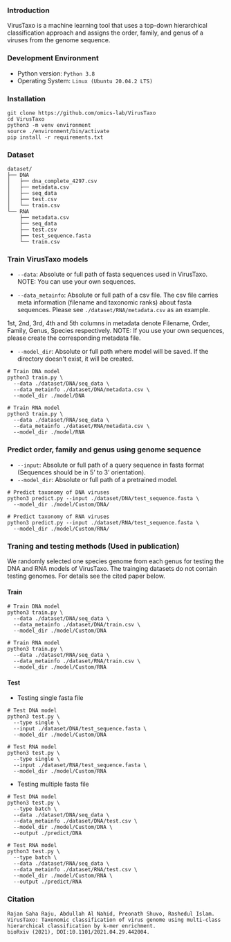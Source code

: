 ### Introduction

VirusTaxo is a machine learning tool that uses a top-down hierarchical classification approach and assigns the order, family, and genus of a viruses from the genome sequence. 

### Development Environment
- Python version: `Python 3.8`
- Operating System: `Linux (Ubuntu 20.04.2 LTS)`

### Installation

```
git clone https://github.com/omics-lab/VirusTaxo
cd VirusTaxo
python3 -m venv environment
source ./environment/bin/activate
pip install -r requirements.txt
```

### Dataset

```
dataset/
├── DNA
│   ├── dna_complete_4297.csv
│   ├── metadata.csv
│   ├── seq_data
│   ├── test.csv
│   └── train.csv
└── RNA
    ├── metadata.csv
    ├── seq_data
    ├── test.csv
    ├── test_sequence.fasta
    └── train.csv
```

### Train VirusTaxo models

- `--data`: Absolute or full path of fasta sequences used in VirusTaxo. NOTE: You can use your own sequences.

- `--data_metainfo`: Absolute or full path of a csv file. The csv file carries meta information (filename and taxonomic ranks) about fasta sequences.
Please see `./dataset/RNA/metadata.csv` as an example.
  
1st, 2nd, 3rd, 4th and 5th columns in metadata denote Filename, Order, Family, Genus, Species respectively. NOTE: If you use your own sequences, please create the corresponding metadata file.

- `--model_dir`: Absolute or full path where model will be saved. If the directory doesn't exist, it will be created. 

```
# Train DNA model
python3 train.py \
  --data ./dataset/DNA/seq_data \
  --data_metainfo ./dataset/DNA/metadata.csv \
  --model_dir ./model/DNA

# Train RNA model
python3 train.py \
  --data ./dataset/RNA/seq_data \
  --data_metainfo ./dataset/RNA/metadata.csv \
  --model_dir ./model/RNA

```

### Predict order, family and genus using genome sequence

- `--input`: Absolute or full path of a query sequence in fasta format (Sequences should be in 5’ to 3’ orientation).
- `--model_dir`: Absolute or full path of a pretrained model.

```
# Predict taxonomy of DNA viruses
python3 predict.py --input ./dataset/DNA/test_sequence.fasta \
  --model_dir ./model/Custom/DNA/

# Predict taxonomy of RNA viruses
python3 predict.py --input ./dataset/RNA/test_sequence.fasta \
  --model_dir ./model/Custom/RNA/
```

### Traning and testing methods (Used in publication) 

We randomly selected one species genome from each genus for testing the DNA and RNA models of VirusTaxo. The trainging datasets do not contain testing genomes. For details see the cited paper below. 

#### Train
```
# Train DNA model
python3 train.py \
  --data ./dataset/DNA/seq_data \
  --data_metainfo ./dataset/DNA/train.csv \
  --model_dir ./model/Custom/DNA

# Train RNA model
python3 train.py \
  --data ./dataset/RNA/seq_data \
  --data_metainfo ./dataset/RNA/train.csv \
  --model_dir ./model/Custom/RNA

```

#### Test

- Testing single fasta file

```
# Test DNA model
python3 test.py \
  --type single \
  --input ./dataset/DNA/test_sequence.fasta \
  --model_dir ./model/Custom/DNA

# Test RNA model
python3 test.py \
  --type single \
  --input ./dataset/RNA/test_sequence.fasta \
  --model_dir ./model/Custom/RNA

```

- Testing multiple fasta file

```
# Test DNA model
python3 test.py \
  --type batch \
  --data ./dataset/DNA/seq_data \
  --data_metainfo ./dataset/DNA/test.csv \
  --model_dir ./model/Custom/DNA \
  --output ./predict/DNA

# Test RNA model
python3 test.py \
  --type batch \
  --data ./dataset/RNA/seq_data \
  --data_metainfo ./dataset/RNA/test.csv \
  --model_dir ./model/Custom/RNA \
  --output ./predict/RNA

```

### Citation

```
Rajan Saha Raju, Abdullah Al Nahid, Preonath Shuvo, Rashedul Islam. 
VirusTaxo: Taxonomic classification of virus genome using multi-class hierarchical classification by k-mer enrichment.
bioRxiv (2021), DOI:10.1101/2021.04.29.442004.
```

